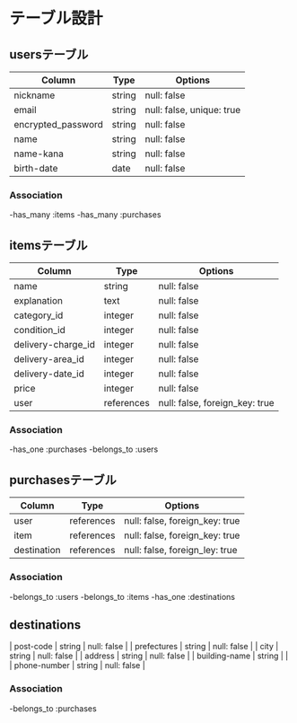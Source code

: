 # テーブル設計

## usersテーブル
| Column             | Type   | Options                   |
| ------------------ | ------ | ------------------------- |
| nickname           | string | null: false               |
| email              | string | null: false, unique: true |
| encrypted_password | string | null: false               |
| name               | string | null: false               |
| name-kana          | string | null: false               |
| birth-date         | date   | null: false               |

### Association
-has_many :items
-has_many :purchases

## itemsテーブル
| Column             | Type       | Options                        |
| ------------------ | ---------- | ------------------------------ |
| name               | string     | null: false                    |
| explanation        | text       | null: false                    |
| category_id        | integer    | null: false                    |
| condition_id       | integer    | null: false                    |
| delivery-charge_id | integer    | null: false                    |
| delivery-area_id   | integer    | null: false                    |
| delivery-date_id   | integer    | null: false                    |
| price              | integer    | null: false                    |
| user               | references | null: false, foreign_key: true |

### Association
-has_one :purchases
-belongs_to :users

## purchasesテーブル
| Column             | Type       | Options                        |
| ------------------ | ---------- | ------------------------------ |
| user               | references | null: false, foreign_key: true |
| item               | references | null: false, foreign_key: true |
| destination        | references | null: false, foreign_ley: true |

### Association
-belongs_to :users
-belongs_to :items
-has_one :destinations

## destinations
| post-code          | string     | null: false                    |
| prefectures        | string     | null: false                    |
| city               | string     | null: false                    |
| address            | string     | null: false                    |
| building-name      | string     |                                |
| phone-number       | string     | null: false                    |

### Association
-belongs_to :purchases


